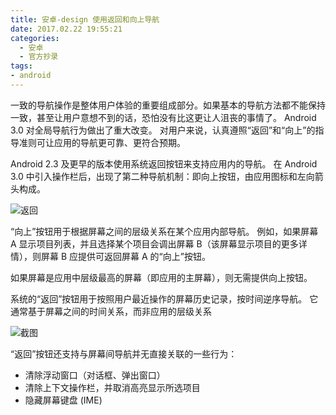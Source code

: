 ```yaml
---
title: 安卓-design 使用返回和向上导航
date: 2017.02.22 19:55:21
categories:
  - 安卓
  - 官方抄录
tags:
- android
---
```


一致的导航操作是整体用户体验的重要组成部分。如果基本的导航方法都不能保持一致，甚至让用户意想不到的话，恐怕没有比这更让人沮丧的事情了。 Android 3.0 对全局导航行为做出了重大改变。 对用户来说，认真遵照“返回”和“向上”的指导准则可让应用的导航更可靠、更符合预期。

Android 2.3 及更早的版本使用系统返回按钮来支持应用内的导航。 在 Android 3.0 中引入操作栏后，出现了第二种导航机制：即向上按钮，由应用图标和左向箭头构成。

![返回](http://likai.test.upcdn.net/%E5%AE%89%E5%8D%93%E5%AE%98%E6%96%B9%E6%8A%84%E5%BD%95/%E5%AE%89%E5%8D%93-design-%E4%BD%BF%E7%94%A8%E8%BF%94%E5%9B%9E%E5%92%8C%E5%90%91%E4%B8%8A%E5%AF%BC%E8%88%AA/1662509-34a09d39121c6dbe.png)

“向上”按钮用于根据屏幕之间的层级关系在某个应用内部导航。 例如，如果屏幕 A 显示项目列表，并且选择某个项目会调出屏幕 B（该屏幕显示项目的更多详情），则屏幕 B 应提供可返回屏幕 A 的“向上”按钮。

如果屏幕是应用中层级最高的屏幕（即应用的主屏幕），则无需提供向上按钮。

系统的“返回”按钮用于按照用户最近操作的屏幕历史记录，按时间逆序导航。 它通常基于屏幕之间的时间关系，而非应用的层级关系

![截图](http://likai.test.upcdn.net/%E5%AE%89%E5%8D%93%E5%AE%98%E6%96%B9%E6%8A%84%E5%BD%95/%E5%AE%89%E5%8D%93-design-%E4%BD%BF%E7%94%A8%E8%BF%94%E5%9B%9E%E5%92%8C%E5%90%91%E4%B8%8A%E5%AF%BC%E8%88%AA/1662509-4f906c1cc016572a.png)

“返回”按钮还支持与屏幕间导航并无直接关联的一些行为：

* 清除浮动窗口（对话框、弹出窗口）
* 清除上下文操作栏，并取消高亮显示所选项目
* 隐藏屏幕键盘 (IME)

